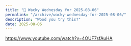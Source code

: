 ```yaml
---
title: "🤪 Wacky Wednesday for 2025-08-06"
permalink: "/archive/wacky-wednesday-for-2025-08-06/"
description: "Wood you try this?"
date: 2025-08-06
---
```


https://www.youtube.com/watch?v=4OUF7sfAuHA
